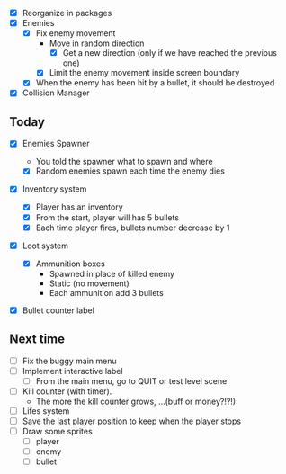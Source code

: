 - [x] Reorganize in packages
- [x] Enemies
  - [x] Fix enemy movement
    - Move in random direction
      - [x] Get a new direction (only if we have reached the previous one)
    - [x] Limit the enemy movement inside screen boundary
  - [x] When the enemy has been hit by a bullet, it should be destroyed
- [x] Collision Manager

## Today
- [x] Enemies Spawner
  - You told the spawner what to spawn and where
  - [x] Random enemies spawn each time the enemy dies
- [x] Inventory system
  - [x] Player has an inventory
  - [x] From the start, player will has 5 bullets
  - [x] Each time player fires, bullets number decrease by 1
- [x] Loot system
  - [x] Ammunition boxes
    - Spawned in place of killed enemy
    - Static (no movement)
    - Each ammunition add 3 bullets
- [x] Bullet counter label


## Next time
- [ ] Fix the buggy main menu
- [ ] Implement interactive label
  - [ ] From the main menu, go to QUIT or test level scene
- [ ] Kill counter (with timer). 
  - The more the kill counter grows, ...(buff or money?!?!)
- [ ] Lifes system
- [ ] Save the last player position to keep when the player stops
- [ ] Draw some sprites 
  - [ ] player
  - [ ] enemy
  - [ ] bullet 